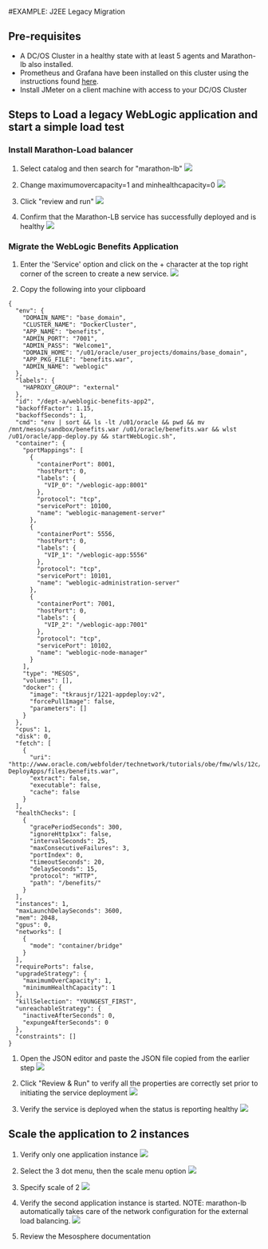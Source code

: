 #EXAMPLE: J2EE Legacy Migration

## Pre-requisites
* A DC/OS Cluster in a healthy state with at least 5 agents and Marathon-lb also installed.
* Prometheus and Grafana have been installed on this cluster using the instructions found [here](https://github.com/markfjohnson/dcos112-metrics/tree/master/Installation).
* Install JMeter on a client machine with access to your DC/OS Cluster

## Steps to Load a legacy WebLogic application and start a simple load test

### Install Marathon-Load balancer
1. Select catalog and then search for "marathon-lb"
![](https://raw.githubusercontent.com/markfjohnson/SBC_demo/master/Legacy/images/marathonlb-cat.png)

1. Change maximumovercapacity=1 and minhealthcapacity=0
![](https://raw.githubusercontent.com/markfjohnson/SBC_demo/master/Legacy/images/mlb-default-properties.png)

1. Click "review and run"
![](https://raw.githubusercontent.com/markfjohnson/SBC_demo/master/Legacy/images/mlb-review.png)

1. Confirm that the Marathon-LB service has successfully deployed and is healthy
![](https://raw.githubusercontent.com/markfjohnson/SBC_demo/master/Legacy/images/mlb-ok.png)

### Migrate the WebLogic Benefits Application
1. Enter the 'Service' option and click on the + character at the top right corner of the screen to create a new service.
![](https://raw.githubusercontent.com/markfjohnson/SBC_demo/master/Legacy/images/Services_add.png)

1. Copy the following into your clipboard
```$xslt
{
  "env": {
    "DOMAIN_NAME": "base_domain",
    "CLUSTER_NAME": "DockerCluster",
    "APP_NAME": "benefits",
    "ADMIN_PORT": "7001",
    "ADMIN_PASS": "Welcome1",
    "DOMAIN_HOME": "/u01/oracle/user_projects/domains/base_domain",
    "APP_PKG_FILE": "benefits.war",
    "ADMIN_NAME": "weblogic"
  },
  "labels": {
    "HAPROXY_GROUP": "external"
  },
  "id": "/dept-a/weblogic-benefits-app2",
  "backoffFactor": 1.15,
  "backoffSeconds": 1,
  "cmd": "env | sort && ls -lt /u01/oracle && pwd && mv /mnt/mesos/sandbox/benefits.war /u01/oracle/benefits.war && wlst /u01/oracle/app-deploy.py && startWebLogic.sh",
  "container": {
    "portMappings": [
      {
        "containerPort": 8001,
        "hostPort": 0,
        "labels": {
          "VIP_0": "/weblogic-app:8001"
        },
        "protocol": "tcp",
        "servicePort": 10100,
        "name": "weblogic-management-server"
      },
      {
        "containerPort": 5556,
        "hostPort": 0,
        "labels": {
          "VIP_1": "/weblogic-app:5556"
        },
        "protocol": "tcp",
        "servicePort": 10101,
        "name": "weblogic-administration-server"
      },
      {
        "containerPort": 7001,
        "hostPort": 0,
        "labels": {
          "VIP_2": "/weblogic-app:7001"
        },
        "protocol": "tcp",
        "servicePort": 10102,
        "name": "weblogic-node-manager"
      }
    ],
    "type": "MESOS",
    "volumes": [],
    "docker": {
      "image": "tkrausjr/1221-appdeploy:v2",
      "forcePullImage": false,
      "parameters": []
    }
  },
  "cpus": 1,
  "disk": 0,
  "fetch": [
    {
      "uri": "http://www.oracle.com/webfolder/technetwork/tutorials/obe/fmw/wls/12c/03-DeployApps/files/benefits.war",
      "extract": false,
      "executable": false,
      "cache": false
    }
  ],
  "healthChecks": [
    {
      "gracePeriodSeconds": 300,
      "ignoreHttp1xx": false,
      "intervalSeconds": 25,
      "maxConsecutiveFailures": 3,
      "portIndex": 0,
      "timeoutSeconds": 20,
      "delaySeconds": 15,
      "protocol": "HTTP",
      "path": "/benefits/"
    }
  ],
  "instances": 1,
  "maxLaunchDelaySeconds": 3600,
  "mem": 2048,
  "gpus": 0,
  "networks": [
    {
      "mode": "container/bridge"
    }
  ],
  "requirePorts": false,
  "upgradeStrategy": {
    "maximumOverCapacity": 1,
    "minimumHealthCapacity": 1
  },
  "killSelection": "YOUNGEST_FIRST",
  "unreachableStrategy": {
    "inactiveAfterSeconds": 0,
    "expungeAfterSeconds": 0
  },
  "constraints": []
}
```

1. Open the JSON editor and paste the JSON file copied from the earlier step
![](https://raw.githubusercontent.com/markfjohnson/SBC_demo/master/Legacy/images/json_editor.png)

1. Click "Review & Run" to verify all the properties are correctly set prior to initiating the service deployment
![](https://raw.githubusercontent.com/markfjohnson/SBC_demo/master/Legacy/images/review_service.png)

1. Verify the service is deployed when the status is reporting healthy
![](https://raw.githubusercontent.com/markfjohnson/SBC_demo/master/Legacy/images/deploy_weblogic.png)

## Scale the application to 2 instances
1. Verify only one application instance
![](https://raw.githubusercontent.com/markfjohnson/SBC_demo/master/Legacy/images/base_wls_1_instance.png)

1. Select the 3 dot menu, then the scale menu option
![](https://raw.githubusercontent.com/markfjohnson/SBC_demo/master/Legacy/images/wls_scale_menu.png)

1. Specify scale of 2
![](https://raw.githubusercontent.com/markfjohnson/SBC_demo/master/Legacy/images/scale_2.png)

1. Verify the second application instance is started.  NOTE: marathon-lb automatically takes care of the network configuration for the external load balancing.
![](https://github.com/markfjohnson/SBC_demo/blob/master/Legacy/images/wls_2_instances.png)

1. Review the Mesosphere documentation

